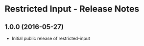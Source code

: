 # Restricted Input - Release Notes

## 1.0.0 (2016-05-27)

* Initial public release of restricted-input

